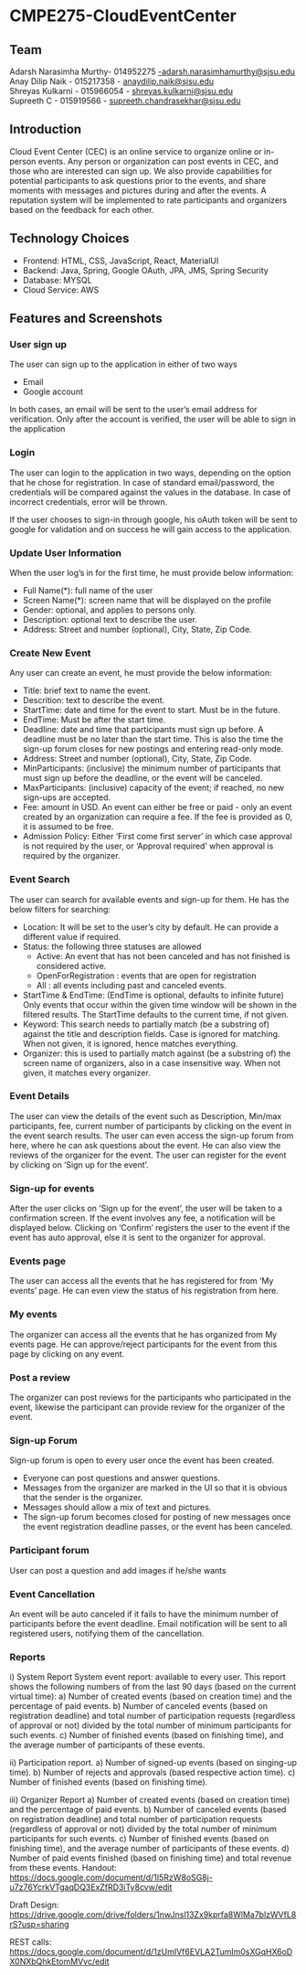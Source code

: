 # CMPE275-CloudEventCenter

## Team
Adarsh Narasimha Murthy- 014952275 -adarsh.narasimhamurthy@sjsu.edu <br/>
Anay Dilip Naik - 015217358 - anaydilip.naik@sjsu.edu <br/>
Shreyas Kulkarni - 015966054 - shreyas.kulkarni@sjsu.edu <br/>
Supreeth C - 015919566 - supreeth.chandrasekhar@sjsu.edu <br/>

## Introduction

Cloud Event Center (CEC) is an online service to organize online or in-person events. Any
person or organization can post events in CEC, and those who are interested can sign up. We
also provide capabilities for potential participants to ask questions prior to the events, and share
moments with messages and pictures during and after the events. A reputation system will be
implemented to rate participants and organizers based on the feedback for each other.

## Technology Choices

- Frontend: HTML, CSS, JavaScript, React, MaterialUI
- Backend: Java, Spring, Google OAuth, JPA, JMS, Spring Security
- Database: MYSQL
- Cloud Service: AWS

## Features and Screenshots
### User sign up
The user can sign up to the application in either of two ways
- Email
- Google account

In both cases, an email will be sent to the user’s email address for verification. Only after
the account is verified, the user will be able to sign in the application

### Login

The user can login to the application in two ways, depending on the option that he chose
for registration. In case of standard email/password, the credentials will be compared
against the values in the database. In case of incorrect credentials, error will be thrown.

If the user chooses to sign-in through google, his oAuth token will be sent to google for
validation and on success he will gain access to the application.

### Update User Information

When the user log’s in for the first time, he must provide below information:
- Full Name(*): full name of the user
- Screen Name(*): screen name that will be displayed on the profile
- Gender: optional, and applies to persons only.
- Description: optional text to describe the user.
- Address: Street and number (optional), City, State, Zip Code.

### Create New Event
Any user can create an event, he must provide the below information:
- Title: brief text to name the event.
- Descrition: text to describe the event.
- StartTime: date and time for the event to start. Must be in the future.
- EndTime: Must be after the start time.
- Deadline: date and time that participants must sign up before. A deadline
must be no later than the start time. This is also the time the sign-up
forum closes for new postings and entering read-only mode.
- Address: Street and number (optional), City, State, Zip Code.
- MinParticipants: (inclusive) the minimum number of participants that must
sign up before the deadline, or the event will be canceled.
- MaxParticipants: (inclusive) capacity of the event; if reached, no new
sign-ups are accepted.
- Fee: amount in USD. An event can either be free or paid - only an event
created by an organization can require a fee. If the fee is provided as 0, it
is assumed to be free.
- Admission Policy: Either ‘First come first server’ in which case approval is
not required by the user, or ‘Approval required’ when approval is required
by the organizer.


### Event Search
The user can search for available events and sign-up for them. He has the below filters
for searching:
- Location: It will be set to the user’s city by default. He can provide a different
value if required.
- Status: the following three statuses are allowed
  - Active: An event that has not been canceled and has not finished is considered
active.
  - OpenForRegistration : events that are open for registration
  - All : all events including past and canceled events.
- StartTime & EndTime: (EndTime is optional, defaults to infinite future) Only
events that occur within the given time window will be shown in the filtered
results. The StartTime defaults to the current time, if not given.
- Keyword: This search needs to partially match (be a substring of) against the title
and description fields. Case is ignored for matching. When not given, it is
ignored, hence matches everything.
- Organizer: this is used to partially match against (be a substring of) the screen
name of organizers, also in a case insensitive way. When not given, it matches
every organizer.

### Event Details
The user can view the details of the event such as Description, Min/max participants,
fee, current number of participants by clicking on the event in the event search results.
The user can even access the sign-up forum from here, where he can ask questions
about the event.
He can also view the reviews of the organizer for the event.
The user can register for the event by clicking on ‘Sign up for the event’.

### Sign-up for events
After the user clicks on ‘Sign up for the event’, the user will be taken to a confirmation
screen. If the event involves any fee, a notification will be displayed below. Clicking on
‘Confirm’ registers the user to the event if the event has auto approval, else it is sent to
the organizer for approval.

### Events page
The user can access all the events that he has registered for from ‘My events’ page. He
can even view the status of his registration from here.

### My events
The organizer can access all the events that he has organized from My events page. He
can approve/reject participants for the event from this page by clicking on any event.

### Post a review
The organizer can post reviews for the participants who participated in the event,
likewise the participant can provide review for the organizer of the event.

### Sign-up Forum
Sign-up forum is open to every user once the event has been created.
- Everyone can post questions and answer questions.
- Messages from the organizer are marked in the UI so that it is obvious that the
sender is the organizer.
- Messages should allow a mix of text and pictures.
- The sign-up forum becomes closed for posting of new messages once the event
registration deadline passes, or the event has been canceled.

### Participant forum
User can post a question and add images if he/she wants

### Event Cancellation
An event will be auto canceled if it fails to have the minimum number of participants
before the event deadline. Email notification will be sent to all registered users, notifying
them of the cancellation.

### Reports
i) System Report
System event report: available to every user. This report shows the following numbers of
from the last 90 days (based on the current virtual time):
a) Number of created events (based on creation time) and the percentage of paid
events.
b) Number of canceled events (based on registration deadline) and total number of
participation requests (regardless of approval or not) divided by the total number
of minimum participants for such events.
c) Number of finished events (based on finishing time), and the average number of
participants of these events.

ii) Participation report.
a) Number of signed-up events (based on singing-up time).
b) Number of rejects and approvals (based respective action time).
c) Number of finished events (based on finishing time).

iii) Organizer Report
a) Number of created events (based on creation time) and the percentage of paid events.
b) Number of canceled events (based on registration deadline) and total number of
participation requests (regardless of approval or not) divided by the total number of
minimum participants for such events.
c) Number of finished events (based on finishing time), and the average number of
participants of these events.
d) Number of paid events finished (based on finishing time) and total revenue from these
events.
Handout:
https://docs.google.com/document/d/1I5RzW8oSG8j-u7z76YcrkVTgaqDQ3ExZfRD3iTy8cvw/edit

Draft Design: https://drive.google.com/drive/folders/1nwJnsl13Zx9kprfa8WlMa7blzWVfL8rS?usp=sharing

REST calls: https://docs.google.com/document/d/1zUmIVf6EVLA2TumIm0sXGqHX6oDX0NXbQhkEtomMVvc/edit
